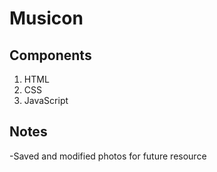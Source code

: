# Musicon

## Components

1. HTML
2. CSS
3. JavaScript

## Notes

-Saved and modified photos for future resource
